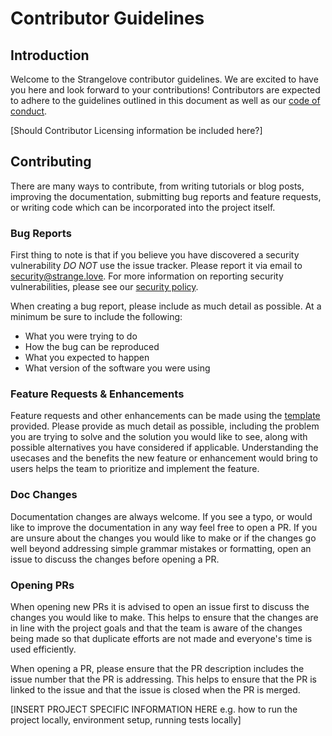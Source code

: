 # Contributor Guidelines

## Introduction 

Welcome to the Strangelove contributor guidelines. We are excited to have you here and look forward to your contributions!
Contributors are expected to adhere to the guidelines outlined in this document as well as our [code of conduct](./CODE_OF_CONDUCT.md).

[Should Contributor Licensing information be included here?]

##  Contributing

There are many ways to contribute, from writing tutorials or blog posts, improving the documentation, 
submitting bug reports and feature requests, or writing code which can be incorporated into the project itself.

### Bug Reports

First thing to note is that if you believe you have discovered a security vulnerability *DO NOT* use the issue tracker. 
Please report it via email to security@strange.love. For more information on reporting security vulnerabilities, 
please see our [security policy](./SECURITY.md).

When creating a bug report, please include as much detail as possible. At a minimum be sure to include the following:
- What you were trying to do
- How the bug can be reproduced
- What you expected to happen
- What version of the software you were using

### Feature Requests & Enhancements

Feature requests and other enhancements can be made using the [template](./.github/ISSUE_TEMPLATE/feature_request.md) provided.
Please provide as much detail as possible, including the problem you are trying to solve and the solution you would like to see,
along with possible alternatives you have considered if applicable. Understanding the usecases and the benefits the new feature
or enhancement would bring to users helps the team to prioritize and implement the feature.

### Doc Changes

Documentation changes are always welcome. If you see a typo, or would like to improve the documentation in any way feel
free to open a PR. If you are unsure about the changes you would like to make or if the changes go well beyond 
addressing simple grammar mistakes or formatting, open an issue to discuss the changes before opening a PR.

### Opening PRs

When opening new PRs it is advised to open an issue first to discuss the changes you would like to make. 
This helps to ensure that the changes are in line with the project goals and that the team is aware of the changes being made
so that duplicate efforts are not made and everyone's time is used efficiently.

When opening a PR, please ensure that the PR description includes the issue number that the PR is addressing. 
This helps to ensure that the PR is linked to the issue and that the issue is closed when the PR is merged.





[INSERT PROJECT SPECIFIC INFORMATION HERE e.g. how to run the project locally, environment setup, running tests locally]